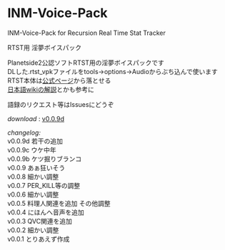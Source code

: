 # INM-Voice-Pack  
INM-Voice-Pack for Recursion Real Time Stat Tracker  

RTST用 淫夢ボイスパック  
  
Planetside2公認ソフトRTST用の淫夢ボイスパックです  
DLした.rtst_vpkファイルをtools->options->Audioからぶち込んで使います  
RTST本体は[公式ページ](https://recursiontracker.com)から落とせる  
[日本語wikiの解説](http://wiki.ja.planetside-universe.com/ps/Recursion_Stat_Tracker)とかも参考に

語録のリクエスト等はIssuesにどうぞ  

*download* : [v0.0.9d](https://drive.google.com/file/d/0B7rnPnz858Q8T3NWY21PcXYxX3c/view?usp=sharing)

*changelog:*  
v0.0.9d 若干の追加  
v0.0.9c ウケ中年  
v0.0.9b ケツ掘りブランコ  
v0.0.9 あぁ狂いそう  
v0.0.8 細かい調整  
v0.0.7 PER_KILL等の調整  
v0.0.6 細かい調整  
v0.0.5 料理人関連を追加 その他調整  
v0.0.4 にほんへ音声を追加  
v0.0.3 QVC関連を追加  
v0.0.2 細かい調整  
v0.0.1 とりあえず作成  